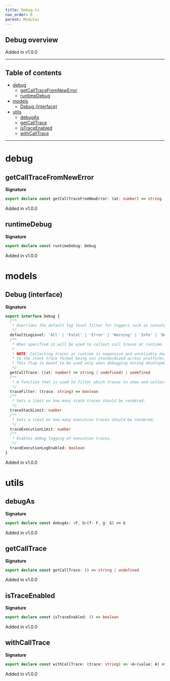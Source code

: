 ```yaml
---
title: Debug.ts
nav_order: 8
parent: Modules
---
```


## Debug overview

Added in v1.0.0

---

<h2 class="text-delta">Table of contents</h2>

- [debug](#debug)
  - [getCallTraceFromNewError](#getcalltracefromnewerror)
  - [runtimeDebug](#runtimedebug)
- [models](#models)
  - [Debug (interface)](#debug-interface)
- [utils](#utils)
  - [debugAs](#debugas)
  - [getCallTrace](#getcalltrace)
  - [isTraceEnabled](#istraceenabled)
  - [withCallTrace](#withcalltrace)

---

# debug

## getCallTraceFromNewError

**Signature**

```ts
export declare const getCallTraceFromNewError: (at: number) => string | undefined
```

Added in v1.0.0

## runtimeDebug

**Signature**

```ts
export declare const runtimeDebug: Debug
```

Added in v1.0.0

# models

## Debug (interface)

**Signature**

```ts
export interface Debug {
  /**
   * Overrides the default log level filter for loggers such as console.
   */
  defaultLogLevel: 'All' | 'Fatal' | 'Error' | 'Warning' | 'Info' | 'Debug' | 'Trace' | 'None'
  /**
   * When specified it will be used to collect call traces at runtime.
   *
   * NOTE: Collecting traces at runtime is expensive and unreliable due
   * to the stack trace format being non standardized across platforms.
   * This flag is meant to be used only when debugging during development.
   */
  getCallTrace: ((at: number) => string | undefined) | undefined
  /**
   * A function that is used to filter which traces to show and collect.
   */
  traceFilter: (trace: string) => boolean
  /**
   * Sets a limit on how many stack traces should be rendered.
   */
  traceStackLimit: number
  /**
   * Sets a limit on how many execution traces should be rendered.
   */
  traceExecutionLimit: number
  /**
   * Enables debug logging of execution traces.
   */
  traceExecutionLogEnabled: boolean
}
```

Added in v1.0.0

# utils

## debugAs

**Signature**

```ts
export declare const debugAs: <F, G>(f: F, g: G) => G
```

Added in v1.0.0

## getCallTrace

**Signature**

```ts
export declare const getCallTrace: () => string | undefined
```

Added in v1.0.0

## isTraceEnabled

**Signature**

```ts
export declare const isTraceEnabled: () => boolean
```

Added in v1.0.0

## withCallTrace

**Signature**

```ts
export declare const withCallTrace: (trace: string) => <A>(value: A) => A
```

Added in v1.0.0
